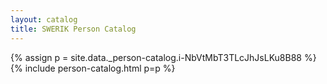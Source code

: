 ```yaml
---
layout: catalog
title: SWERIK Person Catalog
---
```

{% assign p = site.data._person-catalog.i-NbVtMbT3TLcJhJsLKu8B88 %}
{% include person-catalog.html p=p %}

